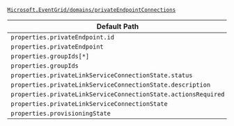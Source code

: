[`Microsoft.EventGrid/domains/privateEndpointConnections`](https://docs.microsoft.com/en-us/azure/templates/microsoft.eventgrid/domains/privateendpointconnections)

| Default Path | Alias |
|---|---|
| `properties.privateEndpoint.id` | `Microsoft.EventGrid/domains/privateEndpointConnections/privateEndpoint.id` |
| `properties.privateEndpoint` | `Microsoft.EventGrid/domains/privateEndpointConnections/privateEndpoint` |
| `properties.groupIds[*]` | `Microsoft.EventGrid/domains/privateEndpointConnections/groupIds[*]` |
| `properties.groupIds` | `Microsoft.EventGrid/domains/privateEndpointConnections/groupIds` |
| `properties.privateLinkServiceConnectionState.status` | `Microsoft.EventGrid/domains/privateEndpointConnections/privateLinkServiceConnectionState.status` |
| `properties.privateLinkServiceConnectionState.description` | `Microsoft.EventGrid/domains/privateEndpointConnections/privateLinkServiceConnectionState.description` |
| `properties.privateLinkServiceConnectionState.actionsRequired` | `Microsoft.EventGrid/domains/privateEndpointConnections/privateLinkServiceConnectionState.actionsRequired` |
| `properties.privateLinkServiceConnectionState` | `Microsoft.EventGrid/domains/privateEndpointConnections/privateLinkServiceConnectionState` |
| `properties.provisioningState` | `Microsoft.EventGrid/domains/privateEndpointConnections/provisioningState` |

